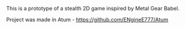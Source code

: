 
This is a prototype of a stealth 2D game inspired by Metal Gear Babel.

Project was made in Atum - https://github.com/ENgineE777/Atum